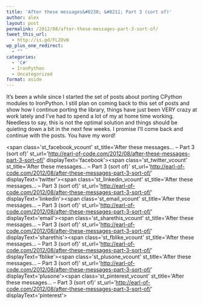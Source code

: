 ```yaml
---
title: 'After these messages&#8230; &#8211; Part 3 (sort of)'
author: alex
layout: post
permalink: /2012/08/after-these-messages-part-3-sort-of/
tweet_this_url:
  - http://is.gd/FL2OvW
wp_plus_one_redirect:
  - ""
categories:
  - 'C#'
  - IronPython
  - Uncategorized
format: aside
---
```

It&#8217;s been a while since I started the set of posts about porting CPython modules to IronPython. I still plan on coming back to this set of posts and show how I continue porting the library, things have just been VERY crazy at work lately and I&#8217;ve had to spend a lot of my at home time working. Needless to say, this is not the optimal solution and things should be quieting down a bit in the next few weeks. I promise I&#8217;ll come back and continue with the posts. You have my word!

<span class='st\_facebook\_vcount' st\_title='After these messages&#8230; &#8211; Part 3 (sort of)' st\_url='http://earl-of-code.com/2012/08/after-these-messages-part-3-sort-of/' displayText='facebook'></span><span class='st\_twitter\_vcount' st\_title='After these messages&#8230; &#8211; Part 3 (sort of)' st\_url='http://earl-of-code.com/2012/08/after-these-messages-part-3-sort-of/' displayText='twitter'></span><span class='st\_linkedin\_vcount' st\_title='After these messages&#8230; &#8211; Part 3 (sort of)' st\_url='http://earl-of-code.com/2012/08/after-these-messages-part-3-sort-of/' displayText='linkedin'></span><span class='st\_email\_vcount' st\_title='After these messages&#8230; &#8211; Part 3 (sort of)' st\_url='http://earl-of-code.com/2012/08/after-these-messages-part-3-sort-of/' displayText='email'></span><span class='st\_sharethis\_vcount' st\_title='After these messages&#8230; &#8211; Part 3 (sort of)' st\_url='http://earl-of-code.com/2012/08/after-these-messages-part-3-sort-of/' displayText='sharethis'></span><span class='st\_fblike\_vcount' st\_title='After these messages&#8230; &#8211; Part 3 (sort of)' st\_url='http://earl-of-code.com/2012/08/after-these-messages-part-3-sort-of/' displayText='fblike'></span><span class='st\_plusone\_vcount' st\_title='After these messages&#8230; &#8211; Part 3 (sort of)' st\_url='http://earl-of-code.com/2012/08/after-these-messages-part-3-sort-of/' displayText='plusone'></span><span class='st\_pinterest\_vcount' st\_title='After these messages&#8230; &#8211; Part 3 (sort of)' st\_url='http://earl-of-code.com/2012/08/after-these-messages-part-3-sort-of/' displayText='pinterest'></span>